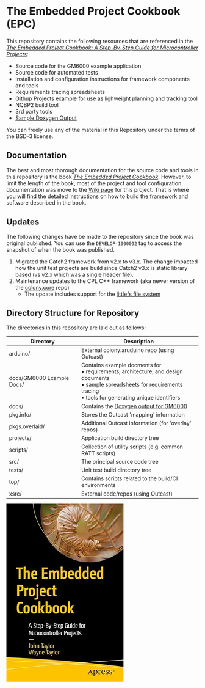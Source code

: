 # The Embedded Project Cookbook (EPC)

This repository contains the following resources that are referenced in the [*The Embedded Project Cookbook: A Step-By-Step Guide for Microcontroller Projects*](https://amzn.to/3YgrCWc):

- Source code for the GM6000 example application
- Source code for automated tests
- Installation and configuration instructions for framework components and tools
- Requirements tracing spreadsheets
- Githup Projects example for use as lighweight planning and tracking tool
- NQBP2 build tool
- 3rd party tools
- [Sample Doxygen Output](https://johnttaylor.github.io/epc/namespaces.html)

You can freely use any of the material in this Repository under the terms of the BSD-3 license.

## Documentation

The best and most thorough documentation for the source code and tools in this repository is the book [*The Embedded Project Cookbook*](https://amzn.to/3YgrCWc). However, to limit the length of the book, most of the project and tool configuration documentation was move to the [Wiki page](https://github.com/johnttaylor/epc/wiki) for this project. That is where you will find the detailed instructions on how to build the framework and software described in the book.

## Updates

The following changes have be made to the repository since the book was original published.  You can use the `DEVELOP-1000092` tag to access the snapshot of when the book was published.

1. Migrated the Catch2 framework from v2.x to v3.x.  The change impacted how the unit test projects are build since Catch2 v3.x is static library based (vs v2.x which was a single header file).
2. Maintenance updates to the CPL C++ framework (aka newer version of the [colony.core](https://github.com/johnttaylor/colony.core) repo)
   - The update includes support for the [littlefs file system](https://github.com/littlefs-project/littlefs)

## Directory Structure for Repository

The directories in this repository are laid out as follows:

|Directory         |Description                                             |
|------------------|--------------------------------------------------------|
|arduino/      |External colony.aruduino repo (using Outcast)           |
|docs/GM6000 Example Docs/ |Contains example docments for <br>• requirements, architecture, and design documents<br>• sample spreadsheets for requirements tracing<br>• tools for generating unique identifiers|
|docs/         |Contains the [Doxygen output for GM6000](https://johnttaylor.github.io/epc/namespaces.html) |
|pkg.info/     |Stores the Outcast 'mapping' information                |
|pkgs.overlaid/|Additional Outcast information (for 'overlay' repos)    |
|projects/     |Application build directory tree                        |
|scripts/      |Collection of utility scripts (e.g. common RATT scripts)|
|src/          |The principal source code tree                          |
|tests/        |Unit test build directory tree                          |
|top/          |Contains scripts related to the build/CI environments   |
|xsrc/         |External code/repos (using Outcast)                     |

[![Alt text](https://github.com/johnttaylor/epc/blob/main/top/book-cover.jpg "Book Cover")](https://amzn.to/3YgrCWc)
